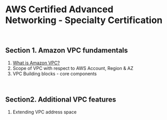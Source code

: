 # AWS Certified Advanced Networking - Specialty Certification

<br/>

## Section 1. Amazon VPC fundamentals

1. [What is Amazon VPC?]()
2. Scope of VPC with respect to AWS Account, Region & AZ
3. VPC Building blocks - core components

<br/>

## Section2. Additional VPC features


1. Extending VPC address space


